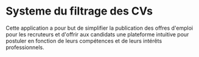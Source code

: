 # Systeme du filtrage des CVs

Cette application a pour but de simplifier la publication des offres d'emploi pour les recruteurs et d'offrir aux candidats une plateforme intuitive pour postuler en fonction de leurs compétences et de leurs intérêts professionnels.
